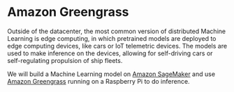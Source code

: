 # Amazon Greengrass

Outside of the datacenter, the most common version of distributed Machine Learning is edge computing, in which pretrained models are deployed to edge computing devices, like cars or IoT telemetric devices.  The models are used to make inference on the devices, allowing for self-driving cars or self-regulating propulsion of ship fleets.

We will build a Machine Learning model on [Amazon SageMaker](https://aws.amazon.com/sagemaker/) and use [Amazon Greengrass](https://aws.amazon.com/greengrass/ml/) running on a Raspberry Pi to do inference.

